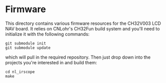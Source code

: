 # Firmware
This directory contains various firmware resources for the CH32V003 LCD NAV board.
It relies on CNLohr's CH32Fun build system and you'll need to initialize it with
the following commands:

```
git submodule init
git submodule update
```
which will pull in the required repository. Then just drop down into the projects
you're interested in and build them:
```
cd nl_irscope
make
```
